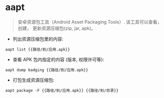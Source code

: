 # aapt

> 安卓资源包工具（Android Asset Packaging Tools）.
> 该工具可以查看，创建， 更新资源压缩包(zip, jar, apk)。

- 列出资源压缩包里的内容:

`aapt list {{路径/到/应用.apk}}`

- 查看 APK 包内指定的内容 (版本, 权限许可等):

`aapt dump badging {{路径/到/应用.apk}}`

- 打包生成资源压缩包:

`aapt package -F {{路径/到/应用.apk}} {{路径/到/目录}}`
